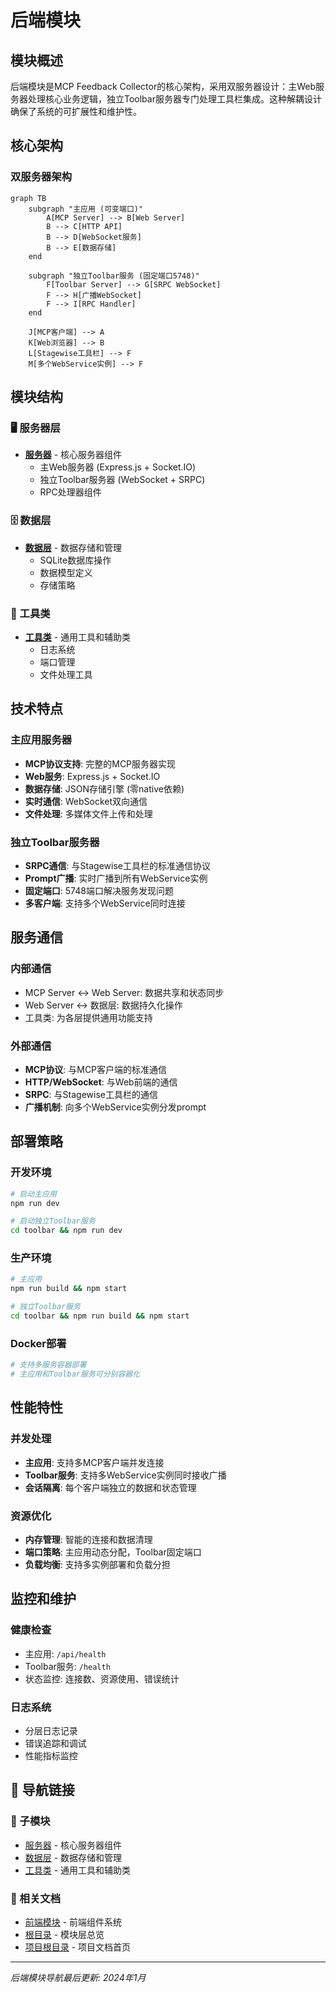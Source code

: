 # 后端模块

## 模块概述

后端模块是MCP Feedback Collector的核心架构，采用双服务器设计：主Web服务器处理核心业务逻辑，独立Toolbar服务器专门处理工具栏集成。这种解耦设计确保了系统的可扩展性和维护性。

## 核心架构

### 双服务器架构
```mermaid
graph TB
    subgraph "主应用 (可变端口)"
        A[MCP Server] --> B[Web Server]
        B --> C[HTTP API]
        B --> D[WebSocket服务]
        B --> E[数据存储]
    end
    
    subgraph "独立Toolbar服务 (固定端口5748)"
        F[Toolbar Server] --> G[SRPC WebSocket]
        F --> H[广播WebSocket]
        F --> I[RPC Handler]
    end
    
    J[MCP客户端] --> A
    K[Web浏览器] --> B
    L[Stagewise工具栏] --> F
    M[多个WebService实例] --> F
```

## 模块结构

### 🖥️ 服务器层
- **[服务器](服务器/index.md)** - 核心服务器组件
  - 主Web服务器 (Express.js + Socket.IO)
  - 独立Toolbar服务器 (WebSocket + SRPC)
  - RPC处理器组件

### 🗄️ 数据层
- **[数据层](数据层/index.md)** - 数据存储和管理
  - SQLite数据库操作
  - 数据模型定义
  - 存储策略

### 🔧 工具类
- **[工具类](工具类/index.md)** - 通用工具和辅助类
  - 日志系统
  - 端口管理
  - 文件处理工具

## 技术特点

### 主应用服务器
- **MCP协议支持**: 完整的MCP服务器实现
- **Web服务**: Express.js + Socket.IO
- **数据存储**: JSON存储引擎 (零native依赖)
- **实时通信**: WebSocket双向通信
- **文件处理**: 多媒体文件上传和处理

### 独立Toolbar服务器
- **SRPC通信**: 与Stagewise工具栏的标准通信协议
- **Prompt广播**: 实时广播到所有WebService实例
- **固定端口**: 5748端口解决服务发现问题
- **多客户端**: 支持多个WebService同时连接

## 服务通信

### 内部通信
- MCP Server ↔ Web Server: 数据共享和状态同步
- Web Server ↔ 数据层: 数据持久化操作
- 工具类: 为各层提供通用功能支持

### 外部通信
- **MCP协议**: 与MCP客户端的标准通信
- **HTTP/WebSocket**: 与Web前端的通信
- **SRPC**: 与Stagewise工具栏的通信
- **广播机制**: 向多个WebService实例分发prompt

## 部署策略

### 开发环境
```bash
# 启动主应用
npm run dev

# 启动独立Toolbar服务
cd toolbar && npm run dev
```

### 生产环境
```bash
# 主应用
npm run build && npm start

# 独立Toolbar服务
cd toolbar && npm run build && npm start
```

### Docker部署
```dockerfile
# 支持多服务容器部署
# 主应用和Toolbar服务可分别容器化
```

## 性能特性

### 并发处理
- **主应用**: 支持多MCP客户端并发连接
- **Toolbar服务**: 支持多WebService实例同时接收广播
- **会话隔离**: 每个客户端独立的数据和状态管理

### 资源优化
- **内存管理**: 智能的连接和数据清理
- **端口策略**: 主应用动态分配，Toolbar固定端口
- **负载均衡**: 支持多实例部署和负载分担

## 监控和维护

### 健康检查
- 主应用: `/api/health`
- Toolbar服务: `/health`
- 状态监控: 连接数、资源使用、错误统计

### 日志系统
- 分层日志记录
- 错误追踪和调试
- 性能指标监控

## 🧭 导航链接

### 📁 子模块
- [服务器](服务器/index.md) - 核心服务器组件
- [数据层](数据层/index.md) - 数据存储和管理  
- [工具类](工具类/index.md) - 通用工具和辅助类

### 📄 相关文档
- [前端模块](../前端模块/index.md) - 前端组件系统
- [根目录](../index.md) - 模块层总览
- [项目根目录](../../index.md) - 项目文档首页

---

*后端模块导航最后更新: 2024年1月* 